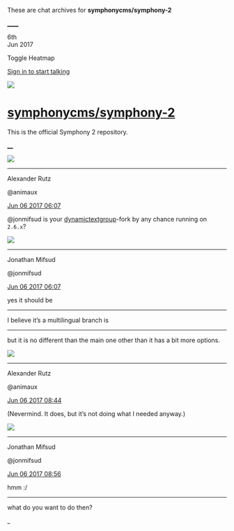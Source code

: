 These are chat archives for **symphonycms/symphony-2**

[__](/symphonycms/symphony-2/archives/2017/06/07)[__](/symphonycms/symphony-2/archives/2017/06/05)

6th  
Jun 2017

Toggle Heatmap

[Sign in to start talking](/login?action=login&button=archive-login)

![](https://avatars-02.gitter.im/group/iv/3/57542c45c43b8c601977197e?s=48)

#  [symphonycms/symphony-2](/symphonycms/symphony-2)

This is the official Symphony 2 repository.

[ __](/orgs/symphonycms/rooms "More symphonycms rooms")

![](https://avatars2.githubusercontent.com/u/446874?v=4&s=30)

____

Alexander Rutz

@animaux

[Jun 06 2017
06:07](https://gitter.im/symphonycms/symphony-2?at=59364684cf9c13503c59ceab)

@jonmifsud is your
[dynamictextgroup](https://github.com/jonmifsud/dynamictextgroup/commits/multilanguage)-fork
by any chance running on `2.6.x`?

![](https://avatars1.githubusercontent.com/u/859775?v=4&s=30)

____

Jonathan Mifsud

@jonmifsud

[Jun 06 2017
06:07](https://gitter.im/symphonycms/symphony-2?at=59364691f2dd2dba0672c3a3)

yes it should be

____

I believe it’s a multilingual branch is

____

but it is no different than the main one other than it has a bit more options.

![](https://avatars2.githubusercontent.com/u/446874?v=4&s=30)

____

Alexander Rutz

@animaux

[Jun 06 2017
08:44](https://gitter.im/symphonycms/symphony-2?at=59366b54ca6d4ae80ce6e0fb)

(Nevermind. It does, but it’s not doing what I needed anyway.)

![](https://avatars1.githubusercontent.com/u/859775?v=4&s=30)

____

Jonathan Mifsud

@jonmifsud

[Jun 06 2017
08:56](https://gitter.im/symphonycms/symphony-2?at=59366e40ca6d4ae80ce6ef30)

hmm :/

____

what do you want to do then?

_

